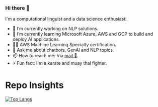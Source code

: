 ### Hi there 👋

<!---
**kit57/kit57** is a ✨ _special_ ✨ repository because its `README.md` (this file) appears on your GitHub profile.
Here are some ideas to get you started:
--->

I'm a computational linguist and a data science enthusiast!

- 🔭 I’m currently working on NLP solutions.
- 🌱 I’m currently learning Microsoft Azure, AWS and GCP to build and deploy AI applications.
- 👨‍💻 AWS Machine Learning Specialty certification.
- 💬 Ask me about chatbots, GenAI and NLP topics.
- 📫 How to reach me: Via <a href="mailto:maclakun@hotmail.com">mail 📧</a>.
- ⚡ Fun fact: I'm a karate and muay thai fighter.


# Repo Insights
[![Top Langs](https://github-readme-stats.vercel.app/api/top-langs/?username=kit57&layout=compact)](https://github.com/anuraghazra/github-readme-stats)
